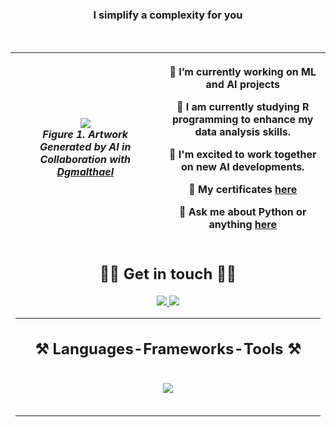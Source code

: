 

<h1 align="center">
   
</h1>

<h3 align="center">I simplify a complexity for you</h3>

<br/>

<table><thead>
  <tr>
    <th><img src="https://github.com/Dgmalthael/Dgmalthael/assets/85357861/125c3dd7-aa6b-46a1-a583-a599f8e0151d" > </br> <i><b>Figure 1.</b> Artwork Generated by AI in Collaboration with  <a href="https://github.com/Dgmalthael" target="_blank" rel="noopener noreferrer">Dgmalthael</a> </i></th>
    <th><div align="center">
 
 🔭 I’m currently working on **ML and AI projects**
 
 🌱 I am currently studying **R** programming to enhance my data analysis skills.  

 👯 I'm excited to work together on new AI developments.

 📄 My certificates  **[here](https://github.com/Dgmalthael/Certificates)**

💬 Ask me about **Python or anything [here](https://github.com/Dgmalthael/Dgmalthael/issues)**

 


 </div></th>
    
  </tr>
<tr>
<td colspan="2"> <div align="center"> 
<h2 align="center"> 🤙🏻 Get in touch 🤙🏻  </h2>
  <a href="https://www.linkedin.com/in/u-deniz-geles/" target="_blank">
    <img src="https://img.shields.io/badge/LinkedIn-0077B5?style=for-the-badge&logo=linkedin&logoColor=white" target="_blank" />
  </a>
<a href="https://www.instagram.com/ugrcndnz/" target="_blank">
    <img src="https://img.shields.io/badge/Instagram-E4405F?style=for-the-badge&logo=instagram&logoColor=white" target="_blank" />
  </a>

</div>

 <hr/>
 
<h2 align="center">⚒️ Languages-Frameworks-Tools ⚒️</h2>
<br/>
<div align="center">
    <img src="https://skillicons.dev/icons?i=,vscode,github,git,r,python,c,mysql" />
</div>

<br/>
<hr/> </td>

  
  <tr>
</thead>
























 




<!--
**Dgmalthael/Dgmalthael** is a ✨ _special_ ✨ repository because its `README.md` (this file) appears on your GitHub profile.

Here are some ideas to get you started:

- 🔭 I’m currently working on ...
- 🌱 I’m currently learning ...
- 👯 I’m looking to collaborate on ...
- 🤔 I’m looking for help with ...
- 💬 Ask me about ...
- 📫 How to reach me: ...
- 😄 Pronouns: ...
- ⚡ Fun fact: ...
-->
